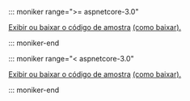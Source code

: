 
::: moniker range=">= aspnetcore-3.0"

[Exibir ou baixar o código de amostra](https://github.com/dotnet/AspNetCore.Docs/tree/master/aspnetcore/tutorials/razor-pages/razor-pages-start/sample/RazorPagesMovie30) [(como baixar).](xref:index#how-to-download-a-sample)

::: moniker-end

::: moniker range="< aspnetcore-3.0"

[Exibir ou baixar o código de amostra](https://github.com/dotnet/AspNetCore.Docs/tree/master/aspnetcore/tutorials/razor-pages/razor-pages-start) [(como baixar).](xref:index#how-to-download-a-sample)

::: moniker-end